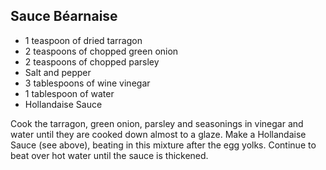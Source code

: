 ## Sauce Béarnaise

- 1 teaspoon of dried tarragon
- 2 teaspoons of chopped green onion
- 2 teaspoons of chopped parsley
- Salt and pepper
- 3 tablespoons of wine vinegar
- 1 tablespoon of water
- Hollandaise Sauce

Cook the tarragon, green onion, parsley and seasonings in vinegar and water until they are cooked down almost to a glaze. Make a Hollandaise Sauce (see above), beating in this mixture after the egg yolks. Continue to beat over hot water until the sauce is thickened.

